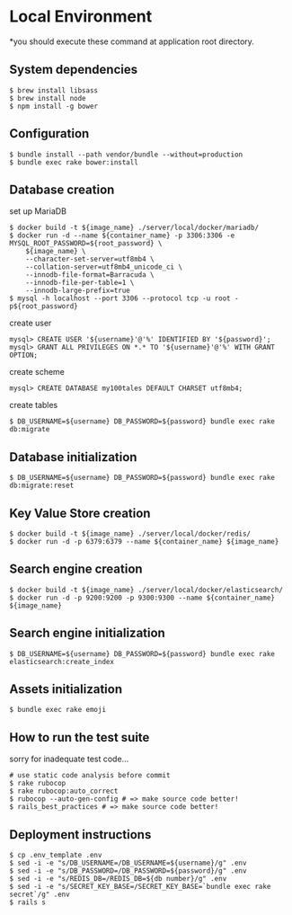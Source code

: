 # Local Environment

*you should execute these command at application root directory.

## System dependencies

```
$ brew install libsass
$ brew install node
$ npm install -g bower
```

## Configuration

```
$ bundle install --path vendor/bundle --without=production
$ bundle exec rake bower:install
```

## Database creation

set up MariaDB

```
$ docker build -t ${image_name} ./server/local/docker/mariadb/
$ docker run -d --name ${container_name} -p 3306:3306 -e MYSQL_ROOT_PASSWORD=${root_password} \
    ${image_name} \
    --character-set-server=utf8mb4 \
    --collation-server=utf8mb4_unicode_ci \
    --innodb-file-format=Barracuda \
    --innodb-file-per-table=1 \
    --innodb-large-prefix=true
$ mysql -h localhost --port 3306 --protocol tcp -u root -p${root_password}
```

create user

```
mysql> CREATE USER '${username}'@'%' IDENTIFIED BY '${password}';
mysql> GRANT ALL PRIVILEGES ON *.* TO '${username}'@'%' WITH GRANT OPTION;
```

create scheme

```
mysql> CREATE DATABASE my100tales DEFAULT CHARSET utf8mb4;
```

create tables

```
$ DB_USERNAME=${username} DB_PASSWORD=${password} bundle exec rake db:migrate
```

## Database initialization

```
$ DB_USERNAME=${username} DB_PASSWORD=${password} bundle exec rake db:migrate:reset
```

## Key Value Store creation

```
$ docker build -t ${image_name} ./server/local/docker/redis/
$ docker run -d -p 6379:6379 --name ${container_name} ${image_name}
```

## Search engine creation

```
$ docker build -t ${image_name} ./server/local/docker/elasticsearch/
$ docker run -d -p 9200:9200 -p 9300:9300 --name ${container_name} ${image_name}
```

## Search engine initialization

```
$ DB_USERNAME=${username} DB_PASSWORD=${password} bundle exec rake elasticsearch:create_index
```

## Assets initialization

```
$ bundle exec rake emoji
```

## How to run the test suite

sorry for inadequate test code...

```
# use static code analysis before commit
$ rake rubocop
$ rake rubocop:auto_correct
$ rubocop --auto-gen-config # => make source code better!
$ rails_best_practices # => make source code better!
```

## Deployment instructions

```
$ cp .env_template .env
$ sed -i -e "s/DB_USERNAME=/DB_USERNAME=${username}/g" .env
$ sed -i -e "s/DB_PASSWORD=/DB_PASSWORD=${password}/g" .env
$ sed -i -e "s/REDIS_DB=/REDIS_DB=${db number}/g" .env
$ sed -i -e "s/SECRET_KEY_BASE=/SECRET_KEY_BASE=`bundle exec rake secret`/g" .env
$ rails s
```
